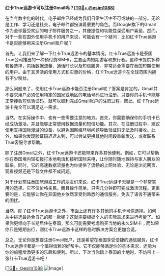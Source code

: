 **红卡True远游卡可以注册Gmail吗？[[TG💪+ @esim1088](https://t.me/s/esim1088)]**

在当今数字化的时代，电子邮件已经成为我们日常生活中不可或缺的一部分。无论是工作、学习还是社交，电子邮件都扮演着重要的角色。而Google旗下的Gmail作为全球最受欢迎的电子邮件服务之一，其便捷性和功能性深受用户喜爱。然而，对于一些在国外使用手机卡的用户来说，可能会有一个疑问：比如红卡True远游卡是否能够用来注册Gmail账户呢？

首先，让我们来了解一下红卡True远游卡的基本情况。红卡True远游卡是泰国True公司推出的一种预付费SIM卡，主要面向短期游客和旅行者。这种卡提供多种套餐选择，包括数据流量、通话时长以及短信服务，非常适合需要在泰国短期使用的用户。由于其灵活的使用方式和实惠的价格，红卡True远游卡在全球范围内拥有不少粉丝。

那么问题来了，使用红卡True远游卡能否注册Gmail呢？答案是肯定的。Gmail并不要求用户必须使用特定的国家或地区的电话号码进行注册。只要你的手机卡能够正常接收短信验证码，就可以顺利完成Gmail账户的注册过程。因此，红卡True远游卡完全可以满足这一需求。

当然，在实际操作中，也有一些需要注意的地方。首先，你需要确保你的手机卡已经成功激活，并且能够正常使用数据流量和短信功能。其次，在注册过程中，建议使用支持国际漫游的设备，以避免因网络环境问题导致验证码无法及时接收。此外，如果你发现验证码迟迟未到，可以尝试更换其他时间段重新发送，或者联系True客服寻求帮助。

除了注册Gmail之外，红卡True远游卡还能带来许多其他便利。例如，它可以帮助你在泰国境内轻松拨打本地电话和接听国际来电，让你随时随地保持与家人朋友的联系。同时，它的高速数据流量也为你提供了流畅的上网体验，无论是浏览网页、观看视频还是下载文件都不成问题。

对于计划前往泰国旅游或工作的朋友们来说，红卡True远游卡无疑是一个非常实用的选择。它不仅价格亲民，而且操作简单，只需几分钟即可完成激活流程。更重要的是，它能够让你在异国他乡依然享受到熟悉的通信服务，免去了语言不通带来的困扰。

当然，除了红卡True远游卡之外，市面上还有许多其他的手机卡可供选择。如何从中挑选最适合自己的那一款呢？这就需要根据个人的实际需求来进行考量了。如果你更倾向于长期居住在泰国，那么可能需要考虑购买当地的永久SIM卡；而如果你只是短期出行，则红卡True远游卡这样的临时解决方案会更加合适。

总之，无论你是想要注册Gmail账户，还是希望在泰国享受便捷的通信服务，红卡True远游卡都是一个值得信赖的好帮手。它不仅能够满足你的基本需求，还能为你的旅程增添更多的乐趣和便利。所以，下次当你踏上泰国的土地时，不妨带上一张红卡True远游卡吧！

[[TG💪+ @esim1088](https://t.me/s/esim1088) ![Image](https://i.postimg.cc/4NQfJmqS/Snipaste-2025-05-13-00-14-12.png)]